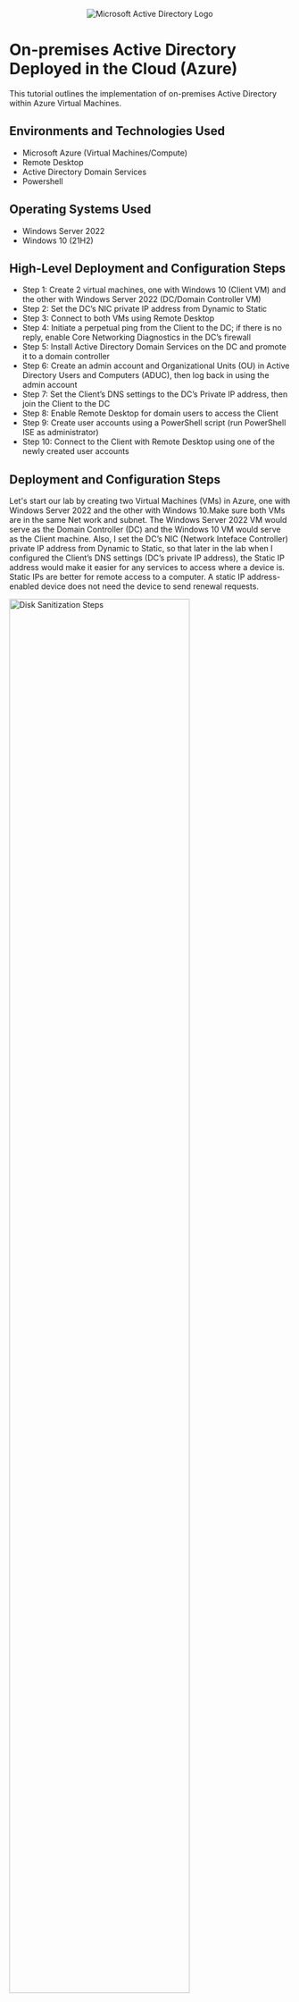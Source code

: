 <p align="center">
<img src="https://i.imgur.com/pU5A58S.png" alt="Microsoft Active Directory Logo"/>
</p>

<h1>On-premises Active Directory Deployed in the Cloud (Azure)</h1>
This tutorial outlines the implementation of on-premises Active Directory within Azure Virtual Machines.<br />


<h2>Environments and Technologies Used</h2>

- Microsoft Azure (Virtual Machines/Compute)
- Remote Desktop
- Active Directory Domain Services
- Powershell

<h2>Operating Systems Used </h2>

- Windows Server 2022
- Windows 10 (21H2)

<h2>High-Level Deployment and Configuration Steps</h2>

- Step 1: Create 2 virtual machines, one with Windows 10 (Client VM) and the other with Windows Server 2022 (DC/Domain Controller VM)
- Step 2: Set the DC’s NIC private IP address from Dynamic to Static
- Step 3: Connect to both VMs using Remote Desktop
- Step 4: Initiate a perpetual ping from the Client to the DC; if there is no reply, enable Core Networking Diagnostics in the DC’s firewall
- Step 5: Install Active Directory Domain Services on the DC and promote it to a domain controller
- Step 6: Create an admin account and Organizational Units (OU) in Active Directory Users and Computers (ADUC), then log back in using the admin account
- Step 7: Set the Client’s DNS settings to the DC’s Private IP address, then join the Client to the DC
- Step 8: Enable Remote Desktop for domain users to access the Client
- Step 9: Create user accounts using a PowerShell script (run PowerShell ISE as administrator)
- Step 10: Connect to the Client with Remote Desktop using one of the newly created user accounts

<h2>Deployment and Configuration Steps</h2>

Let's start our lab by creating two Virtual Machines (VMs) in Azure, one with Windows Server 2022 and the other with Windows 10.Make sure both VMs are in the same Net work and subnet. The Windows Server 2022 VM would serve as the Domain Controller (DC) and the Windows 10 VM would serve as the Client machine. Also, I set the DC’s NIC (Network Inteface Controller) private IP address from Dynamic to Static, so that later in the lab when I configured the Client’s DNS settings (DC’s private IP address), the Static IP address would make it easier for any services to access where a device is. Static IPs are better for remote access to a computer. A static IP address-enabled device does not need the device to send renewal requests.
<p>
<img src="https://i.imgur.com/xMWxaSv.png" height="80%" width="80%" alt="Disk Sanitization Steps"/>
<br />
<p>
After connecting to both VMs using Remote Desktop, to ensure connectivity I initiated a perpetual ping from the Client to the DC. The requests were timing out, so I opened Windows Defender Firewall in the DC and enabled Core Networking Diagnostics (ICMPv4 protocol). This allowed the DC to reply to the requests as shown in the command-line interface (CLI).
</p>
<img src="https://i.imgur.com/dnYvUTl.png" height="80%" width="80%" alt="Disk Sanitization Steps"/>
</p>
<img src="https://i.imgur.com/8SRk3AF.png" height="80%" width="80%" alt="Disk Sanitization Steps"/>

<p>
Now we will log back into DC-1 to install Active Directory Domain Services (AD DS) from the Server Manager Dashboard. Once AD DS was installed, I Promoted the VM to Domain Controller so that it could manage devices and accounts on the domain. I setup a new forest as "mydomain.com" afterwards restart then log back into DC-1 as user: "mydomain.com\labuser". If you performed the steps properly you should be able to run AD Users & Computers as shown below.
<p>
<img src="https://i.imgur.com/v7QHRGf.png" height="80%" width="80%" alt="Disk Sanitization Steps"/>
</p> 
<img src="https://i.imgur.com/FlamLHS.png" height="80%" width="80%" alt="Disk Sanitization Steps"/>
</p> 
<p>
Active Directory is all set up! Let's create two(2) Organizational Units (OU) named _ADMINS and _EMPLOYEES. Now, let's create a new User "Jane Doe" as an Administrator with the username: Jane_admin and add her as a member of Domain Admins Security Group. Logged out from the default account we were in and logged back in as jane.
</p> 
<img src="https://i.imgur.com/5GUzjzt.png" height="80%" width="80%" alt="Disk Sanitization Steps"/>
</p>
<img src="https://i.imgur.com/7lZfJaJ.png" height="80%" width="80%" alt="Disk Sanitization Steps"/>
<p>
In order to cintinue setting up my domain, I will join Client-1 to the domain (mydomain.com).From the azure portal we will change client-1's DNS settings to the DC's Private IP address. After you do that restart Client-1 from within the Azure portal. Our picture below shows verification that client-1 is on the DC-1 DNS.
</p>
<img src="https://i.imgur.com/NGw6Dft.png" height="80%" width="80%" alt="Disk Sanitization Steps"/>
</p>

Now we will set up remote desktop for non-administrative users on Client-1. We have to log into Client-1 as an admin and open system properties. Click on "Remote Desktop", allow "domain users" access to remote desktop. Enabling this for Domain Users would allow for any user accounts in the domain to be able to log into Client-1 as a normal user.
</p>
<img src="https://i.imgur.com/fZ2gcOV.png" height="80%" width="80%" alt="Disk Sanitization Steps"/>
<br /> 
</p>
Finally, to verify that noraml users can RDP into Client-1, I will use a Powershell script to generate 10,000 (Thousands) of users into the domain. After the users are created we will randomly select one and RDP into Client-1.
</p>
<img src="https://i.imgur.com/QBffW1K.png" height="80%" width="80%" alt="Disk Sanitization Steps"/>
</p>
<img src="https://i.imgur.com/Utf0x7S.png" height="80%" width="80%" alt="Disk Sanitization Steps"/>
</p>

<h3>Bonus Step: How to unlock users' accounts and reset passwords</h3>
In order to unlock a user's account, right click the user account and click "Properties." 
Click on "Unlock Account." You can also right click the user account and "Reset Password..."

<p>
<img src="https://i.imgur.com/HTcYBBU.png" height="80%" width="80%" alt="49"/>
</p>

<p>
<img src="https://i.imgur.com/lNfDusu.png" height="80%" width="80%" alt="50"/>
</p>

<p>
<img src="https://i.imgur.com/HrMlyi7.png" height="80%" width="80%" alt="51"/>
</p>

Thank you for checking out my Active Directory tutorial! I hope you were able to learn and build some intuition on how to use Active Directory. I would suggest doing this exercise several times in order to build the knowledge and skills in Active Directory. Especially if you are trying to shoot for an IT job, where Active Directory is used heavily. 

<p></p>

**REMEMBER TO DELETE YOUR RESOURCES ONCE YOU ARE DONE WITH THE LAB!**
